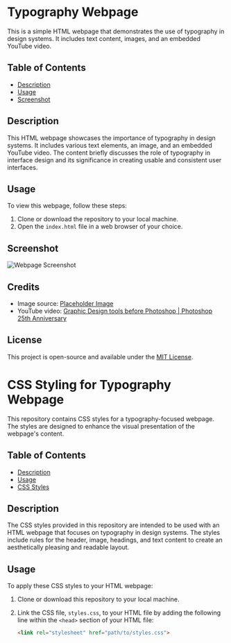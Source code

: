 # Typography Webpage

This is a simple HTML webpage that demonstrates the use of typography in design systems. It includes text content, images, and an embedded YouTube video.

## Table of Contents

- [Description](#description)
- [Usage](#usage)
- [Screenshot](#screenshot)

## Description

This HTML webpage showcases the importance of typography in design systems. It includes various text elements, an image, and an embedded YouTube video. The content briefly discusses the role of typography in interface design and its significance in creating usable and consistent user interfaces.

## Usage

To view this webpage, follow these steps:

1. Clone or download the repository to your local machine.
2. Open the `index.html` file in a web browser of your choice.

## Screenshot

![Webpage Screenshot](screenshot.png)

## Credits

- Image source: [Placeholder Image](./1_O2y0S3eEMQQubPSx6JTmYA.png)
- YouTube video: [Graphic Design tools before Photoshop | Photoshop 25th Anniversary](https://www.youtube.com/embed/O-XrRQf7BPM)

## License

This project is open-source and available under the [MIT License](LICENSE).
# CSS Styling for Typography Webpage

This repository contains CSS styles for a typography-focused webpage. The styles are designed to enhance the visual presentation of the webpage's content.

## Table of Contents

- [Description](#description)
- [Usage](#usage)
- [CSS Styles](#css-styles)

## Description

The CSS styles provided in this repository are intended to be used with an HTML webpage that focuses on typography in design systems. The styles include rules for the header, image, headings, and text content to create an aesthetically pleasing and readable layout.

## Usage

To apply these CSS styles to your HTML webpage:

1. Clone or download this repository to your local machine.
2. Link the CSS file, `styles.css`, to your HTML file by adding the following line within the `<head>` section of your HTML file:

   ```html
   <link rel="stylesheet" href="path/to/styles.css">
